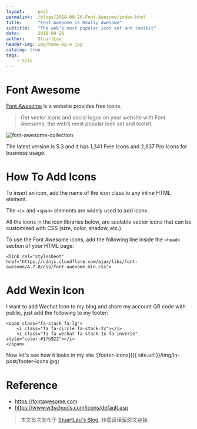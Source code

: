 ```yaml
---
layout:     post
permalink:  /blogs/2018-09-26-Font-Awesome/index.html
title:      "Font Awesome is Really Awesome"
subtitle:   "The web’s most popular icon set and toolkit"
date:       2018-09-26
author:     StuartLau
header-img: img/home-bg-o.jpg
catalog: true
tags:
    - Site
---
```

# Font Awesome
[Font Awesome](https://fontawesome.com) is a website provides free icons.
> Get vector icons and social logos on your website with Font Awesome, the web’s most popular icon set and toolkit.

![font-awesome-collection](https://stuartlau.github.io/img/in-post/font-awesome-collection.jpg)

The latest version is 5.3 and it has 1,341 Free Icons and 2,637 Pro Icons for business usage.
 
# How To Add Icons
To insert an icon, add the name of the icon class to any inline HTML element.

The `<i>` and `<span>` elements are widely used to add icons.

All the icons in the icon libraries below, are scalable vector icons that can be customized with CSS (size, color, shadow, etc.)


To use the Font Awesome icons, add the following line inside the `<head>` section of your HTML page:

    <link rel="stylesheet" href="https://cdnjs.cloudflare.com/ajax/libs/font-awesome/4.7.0/css/font-awesome.min.css">

# Add Wexin Icon
I want to add Wechat Icon to my blog and share my account QR code with public, just add the 
following to my footer:

    <span class="fa-stack fa-lg">
        <i class="fa fa-circle fa-stack-2x"></i>
        <i class="fa fa-wechat fa-stack-1x fa-inverse" style="color:#1fb922"></i>
    </span>
    
Now let's see how it looks in my site
![footer-icons]({{ site.url }}/img/in-post/footer-icons.jpg)
        
# Reference
- https://fontawesome.com
- https://www.w3schools.com/icons/default.asp

> 本文首次发布于 [StuartLau's Blog](https://stuartlau.github.io), 转载请保留原文链接.
